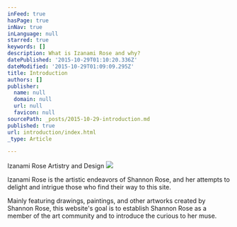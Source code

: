 ```yaml
---
inFeed: true
hasPage: true
inNav: true
inLanguage: null
starred: true
keywords: []
description: What is Izanami Rose and why?
datePublished: '2015-10-29T01:10:20.336Z'
dateModified: '2015-10-29T01:09:09.295Z'
title: Introduction
authors: []
publisher:
  name: null
  domain: null
  url: null
  favicon: null
sourcePath: _posts/2015-10-29-introduction.md
published: true
url: introduction/index.html
_type: Article

---
```

Izanami Rose Artistry and Design
![](https://the-grid-user-content.s3-us-west-2.amazonaws.com/013afd9c-a55a-4d60-ab5d-61374cbbee5c.jpg)

Izanami Rose is the artistic endeavors of Shannon Rose, and her attempts to delight and intrigue those who find their way to this site. 

Mainly featuring drawings, paintings, and other artworks created by Shannon Rose, this website's goal is to establish Shannon Rose as a member of the art community and to introduce the curious to her muse.